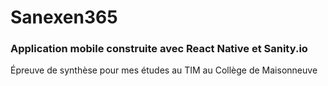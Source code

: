 # Sanexen365

### Application mobile construite avec React Native et Sanity.io
Épreuve de synthèse pour mes études au TIM au Collège de Maisonneuve
